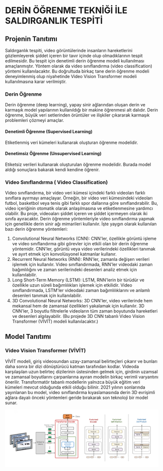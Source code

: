# DERİN ÖĞRENME TEKNİĞİ İLE SALDIRGANLIK TESPİTİ
## Projenin Tanıtımı
Saldırganlık tespiti, video görüntülerinde insanların hareketlerini gözlemleyerek şiddet içeren bir 
tavır içinde olup olmadıklarının tespit edilmesidir. Bu tespit için denetimli derin öğrenme modeli 
kullanılması amaçlanmıştır. Yöntem olarak da video sınıflandırma (video classification) yöntemi 
kullanılacaktır. Bu doğrultuda birkaç tane derin öğrenme modeli deneyimlenmiş olup niyahetinde 
Video Vision Transformer modeli kullanılmasına karar verilmiştir. 
### Derin Öğrenme
Derin öğrenme (deep learning), yapay sinir ağlarından oluşan derin ve karmaşık model yapılarının 
kullanıldığı bir makine öğrenmesi alt dalıdır. Derin öğrenme, büyük veri setlerinden örüntüler ve 
ilişkiler çıkararak karmaşık problemleri çözmeyi amaçlar.
#### Denetimli Öğrenme (Supervised Learning)
Etiketlenmiş veri kümeleri kullanarak oluşturan öğrenme modelidir.
#### Denetimsiz Öğrenme (Unsupervised Learning)
Etiketsiz verileri kullanarak oluşturulan öğrenme modelidir. Burada model aldığı sonuçlara bakarak 
kendi kendine öğrenir.
### Video Sınıflandırma ( Video Classification)
Video sınıflandırma, bir video veri kümesi içindeki farklı videoları farklı sınıflara ayırmayı 
amaçlayar. Örneğin, bir video veri kümesindeki videoları futbol, basketbol veya tenis gibi farklı 
spor dallarına göre sınıflandırabilir. Bu, video içeriğinin otomatik olarak anlaşılmasına ve 
etiketlenmesine yardımcı olabilir. Bu proje, videoaları şiddet içeren ve şiddet içermeyen olarak iki 
sınıfa ayıracaktır.
Derin öğrenme yöntemleriyle video sınıflandırma yapmak için genellikle derin sinir ağı mimarileri 
kullanılır. İşte yaygın olarak kullanılan bazı derin öğrenme yöntemleri:
1. Convolutional Neural Networks (CNN): CNN'ler, özellikle görüntü işleme ve video 
sınıflandırma gibi görevler için etkili olan bir derin öğrenme yöntemidir. CNN'ler, görüntü 
veya video verilerindeki özellikleri tanımak ve ayırt etmek için konvolüsyonel katmanlar 
kullanır.
2. Recurrent Neural Networks (RNN): RNN'ler, zamanla değişen verileri işlemek için kullanılır. 
Video sınıflandırmada, RNN'ler videodaki zaman bağımlılığını ve zaman serilerindeki 
desenleri analiz etmek için kullanılabilir.
3. Long Short-Term Memory (LSTM): LSTM, RNN'lerin bir türüdür ve özellikle uzun süreli 
bağımlılıkları işlemek için etkilidir. Video sınıflandırmada, LSTM'ler videodaki zaman 
bağımlılıklarını ve anlamlı desenleri tanımak için kullanılabilir.
4. 3D Convolutional Neural Networks: 3D CNN'ler, video verilerinde hem mekansal hem de 
zamansal özellikleri yakalamak için kullanılır. 3D CNN'ler, 3 boyutlu filtrelerle videoların 
tüm zaman boyutunda hareketleri ve desenleri algılayabilir. (Bu projede 3D CNN tabanlı 
Video Vision Transformer (VİVİT) modeli kullanılacaktır.)
## Model Tanıtımı
### Video Vision Transformer (VİVİT)
VİVİT modeli, giriş videosundan uzay-zamansal belirteçleri çıkarır ve bunları daha sonra bir dizi 
dönüştürücü katman tarafından kodlar. Videoda karşılaşılan uzun belirteç dizilerinin üstesinden 
gelmek için, girdinin uzamsal ve zamansal boyutlarını çarpanlarına ayıran modelin birkaç verimli 
varyantını önerilir. Transformatör tabanlı modellerin yalnızca büyük eğitim veri kümeleri mevcut 
olduğunda etkili olduğu bilinir. 2021 yılının sonlarında yayınlanan bu model, video sınıflandırma 
kıyaslamasında derin 3D evrişimli ağlara dayalı önceki yöntemleri geride bırakarak son teknoloji bir 
model sunar.

<img src="https://github.com/emirhanlatif/violence_detection/blob/master/pictures/vivit.png" width="auto">
